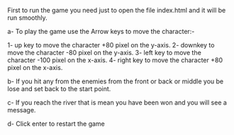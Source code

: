 <!--
frontend-nanodegree-arcade-game
===============================

Students should use this [rubric](https://review.udacity.com/#!/projects/2696458597/rubric) for self-checking their submission.
Make sure the functions you write are **object-oriented** - either class functions (like Player and Enemy) or class prototype functions such as Enemy
.prototype.checkCollisions, and that the keyword 'this' is used appropriately within your class and class prototype functions
 to refer to the object the function is called upon.
Also be sure that the **readme.md** file is updated with your instructions on both how to 1. Run and 2. Play your arcade game.

For detailed instructions on how to get started,
check out this [guide](https://docs.google.com/document/d/1v01aScPjSWCCWQLIpFqvg3-vXLH2e8_SZQKC8jNO0Dc/pub?embedded=true).
-->
First to run the game you need just to open the file index.html and it will be run smoothly.

a- To play the game use the Arrow keys to move the character:- 

1- up key to move the character +80 pixel on the y-axis.
2- downkey to move the character -80 pixel on the y-axis.
3- left key to move the character -100 pixel on the x-axis.
4- right key to move the character +80 pixel on the x-axis. 

b- If you hit any from the enemies from the front or back or middle you be lose and set back to the start point.

c- If you reach the river that is mean you have been won and you will see a message.

d- Click enter to restart the game